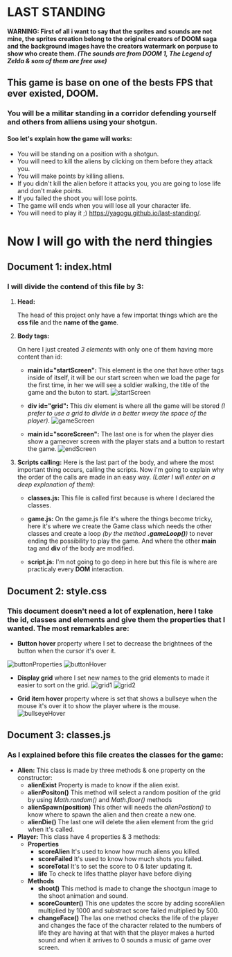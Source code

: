 # LAST STANDING

**WARNING: First of all i want to say that the sprites and sounds are not mine, the sprites creation belong to the original creators of DOOM saga and the background images have the creators watermark on porpuse to show who create them. *(The sounds are from DOOM 1, The Legend of Zelda & som of them are free use)***

## This game is base on one of the bests FPS that ever existed, DOOM.

### You will be a militar standing in a corridor defending yourself and others from alliens using your shotgun.

#### Soo let's explain how the game will works:

* You will be standing on a position with a shotgun.
* You will need to kill the aliens by clicking on them before they attack you.
* You will make points by killing alliens.
* If you didn't kill the alien before it attacks you, you are going to lose life and don't make points.
* If you failed the shoot you will lose points.
* The game will ends when you will lose all your character life.
* You will need to play it ;) https://yagogu.github.io/last-standing/.

# Now I will go with the nerd thingies

## Document 1: index.html
### I will divide the contend of this file by 3:
1. **Head:**
    
    The head of this project only have a few importat things which are the **css file** and the **name of the game**.

2. **Body tags:**

    On here I just created *3 elements* with only one of them having more content than id:
    * **main id="startScreen":** This element is the one that have other tags inside of itself, it will be our start screen when we load the page for the first time, in her we will see a soldier walking, the title of the game and the buton to start.
    ![startScreen](./src-readme/startScreen.png)

    * **div id="grid":** This div element is where all the game will be stored *(I prefer to use a grid to divide in a better wway the space of the player)*.
    ![gameScreen](./src-readme/gameScreen.png)

    * **main id="scoreScreen":** The last one is for when the player dies show a gameover screen with the player stats and a button to restart the game.
    ![endScreen](./src-readme/endScreen.png)

3. **Scripts calling:** Here is the last part of the body, and where the most important thing occurs, calling the scripts. Now i'm going to explain why the order of the calls are made in an easy way. *(Later I will enter on a deep explanation of them)*: 

    * **classes.js:** This file is called first because is where I declared the classes.

    * **game.js:** On the game.js file it's where the things become tricky, here it's where we create the Game class which needs the other classes and create a loop *(by the method **.gameLoop()**)* to never ending the possibility to play the game. And where the other **main** tag and **div** of the body are modified.

    * **script.js:** I'm not going to go deep in here but this file is where are practicaly every **DOM** interaction.

## Document 2: style.css
### This document doesn't need a lot of explenation, here I take the id, classes and elements and give them the properties that I wanted. The most remarkables are:

* **Button hover** property where I set to decrease the brightnees of the button when the cursor it's over it.

![buttonProperties](./src-readme/buttonProperties.png)
![buttonHover](./src-readme/buttonHover.png)

* **Display grid** where I set new names to the grid elements to made it easier to sort on the grid.
![grid1](./src-readme/grid1.png)
![grid2](./src-readme/grid2.png)

* **Grid item hover** property where is set that shows a bullseye when the mouse it's over it to show the player where is the mouse.
![bullseyeHover](./src-readme/bullseyeHover.png)

## Document 3: classes.js
### As I explained before this file creates the classes for the game:

* **Alien:** This class is made by three methods & one property on the constructor:
    * **alienExist** Property is made to know if the alien exist.
    * **alienPositon()** This method will select a random position of the grid by using *Math.random()* and *Math.floor()* methods
    * **alienSpawn(position)** This other will needs the *alienPostion()* to know where to spawn the alien and then create a new one.
    * **alienDie()** The last one will delete the alien element from the grid when it's called.
* **Player:** This class have 4 properties & 3 methods:
    * **Properties**
        * **scoreAlien** It's used to know how much aliens you killed.
        * **scoreFailed** It's used to know how much shots you failed.
        * **scoreTotal** It's to set the score to 0 & later updating it.
        * **life** To check te lifes thatthe player have before diying
    * **Methods**
        * **shoot()** This method is made to change the shootgun image to the shoot animation and sound.
        * **scoreCounter()** This one updates the score by  adding scoreAlien multiplied by 1000 and substract score failed multiplied by 500.
        * **changeFace()** The las one method checks the life of the player and changes the face of the character related to the numbers of life they are having at that with that the player makes a hurted sound and when it arrives to 0 sounds a music of game over screen.
